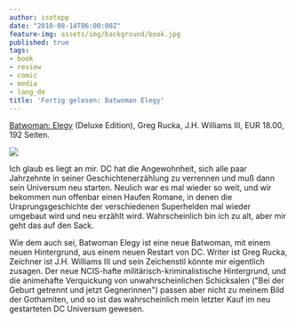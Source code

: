 ```yaml
---
author: isotopp
date: "2010-08-14T06:00:00Z"
feature-img: assets/img/background/book.jpg
published: true
tags:
- book
- review
- comic
- media
- lang_de
title: 'Fertig gelesen: Batwoman Elegy'
---
```

[Batwoman: Elegy](http://www.amazon.de/Batwoman-Elegy-Deluxe-Greg-Rucka/dp/1401226922)
(Deluxe Edition), Greg Rucka, J.H. Williams III, EUR 18.00, 192 Seiten.

![](/uploads/batwoman_elegy_deluxe.jpg)

Ich glaub es liegt an mir. DC hat die Angewohnheit, sich alle paar
Jahrzehnte in seiner Geschichtenerzählung zu verrennen und muß dann sein
Universum neu starten. Neulich war es mal wieder so weit, und wir bekommen
nun offenbar einen Haufen Romane, in denen die Ursprungsgeschichte der
verschiedenen Superhelden mal wieder umgebaut wird und neu erzählt wird.
Wahrscheinlich bin ich zu alt, aber mir geht das auf den Sack.

Wie dem auch sei, Batwoman Elegy ist eine neue Batwoman, mit einem neuen
Hintergrund, aus einem neuen Restart von DC. Writer ist Greg Rucka, Zeichner
ist J.H. Williams III und sein Zeichenstil könnte mir eigentlich zusagen.
Der neue NCIS-hafte militärisch-kriminalistische Hintergrund, und die
animehafte Verquickung von unwahrscheinlichen Schicksalen ("Bei der Geburt
getrennt und jetzt Gegnerinnen") passen aber nicht zu meinem Bild der
Gothamiten, und so ist das wahrscheinlich mein letzter Kauf im neu
gestarteten DC Universum gewesen.

